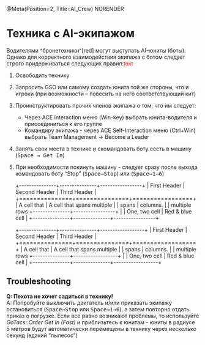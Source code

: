 @Meta(Position=2, Title=AI_Crew) NORENDER

# Техника с AI-экипажом

Водителями ^бронетехники^[red] могут выступать AI-юниты (боты). Однако для корректного взаимодействия экипажа с ботом следует строго придерживаться следующих правил:<span style='color:#ff0000'>text</span>

1. Освободить технику
2. Запросить <warn>GSO</warn> или самому создать юнита той же стороны, что и игроки (при возможности – повесить на него соответствующий кит)
3. Проинструктировать прочих членов экипажа о том, что им следует:
    - Через ACE Interaction меню (Win-key) выбрать юнита-водителя и присоединиться к его группе
    - Командиру экипажа - через ACE Self-Interaction меню (Ctrl+Win) выбрать Team Management → Become a Leader
4. Занять свои места в технике и скомандовать боту сесть в машину (<kbd>Space → Get In</kbd>)
5. При необходимости покинуть машину - следует сразу после выхода командовать боту “Stop” (<kbd>Space→Stop</kbd>) или (<kbd>Space→1→6</kbd>)

    +---------------+---------------+-----------------+
    | First Header  | Second Header | Third Header    |
    +===============+===============+=================+
    | A cell that   | A cell that spans multiple      |
    | spans         | columns.                        |
    | multiple rows +---------------+-----------------+
    |               | One, two cell | Red & blue cell |
    +---------------+---------------+-----------------+

    +---------------+---------------+------------------+
    | First Header  | Second Header | Third Header     |
    +===============+===============+==================+
    | A cell that   | A cell that spans multiple       |
    | spans         | columns.                         |
    | multiple rows +---------------+------------------+
    |               | One, two cell | Red & blue cell  |
    +---------------+---------------+------------------+

## Troubleshooting

**Q: Пехота не хочет садиться в технику!**  
A: Попробуйте выключить двигатель и/или приказать экипажу остановиться (<kbd>Space→Stop</kbd> или <kbd>Space→1→6</kbd>), а затем повторно отдать приказ о погрузке.
Если все равно возникают проблемы, то используйте *GoTacs::Order Get In (Fast)* и приблизьтесь к юнитам - юниты в радиусе 5 метров будут автоматически перемещены в технику через несколько секунд (эдакий “пылесос”)
